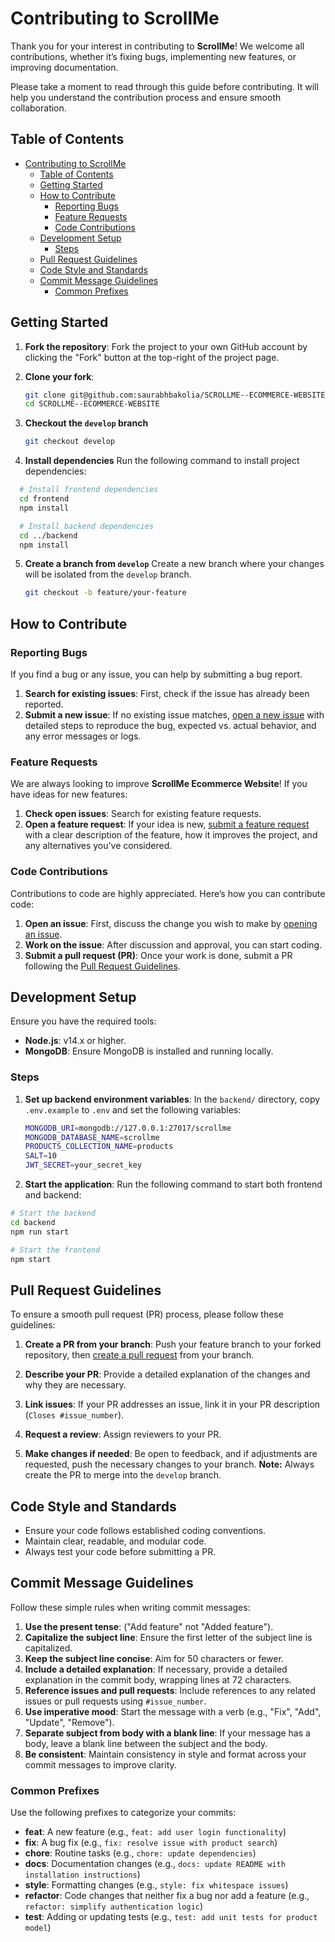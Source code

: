 
# Contributing to ScrollMe

Thank you for your interest in contributing to **ScrollMe**! We welcome all contributions, whether it’s fixing bugs, implementing new features, or improving documentation.

Please take a moment to read through this guide before contributing. It will help you understand the contribution process and ensure smooth collaboration.

## Table of Contents

- [Contributing to ScrollMe](#contributing-to-scrollme)
  - [Table of Contents](#table-of-contents)
  - [Getting Started](#getting-started)
  - [How to Contribute](#how-to-contribute)
    - [Reporting Bugs](#reporting-bugs)
    - [Feature Requests](#feature-requests)
    - [Code Contributions](#code-contributions)
  - [Development Setup](#development-setup)
    - [Steps](#steps)
  - [Pull Request Guidelines](#pull-request-guidelines)
  - [Code Style and Standards](#code-style-and-standards)
  - [Commit Message Guidelines](#commit-message-guidelines)
    - [Common Prefixes](#common-prefixes)

## Getting Started

1. **Fork the repository**:
   Fork the project to your own GitHub account by clicking the "Fork" button at the top-right of the project page.

2. **Clone your fork**:

   ```bash
   git clone git@github.com:saurabhbakolia/SCROLLME--ECOMMERCE-WEBSITE.git
   cd SCROLLME--ECOMMERCE-WEBSITE
   ```

3. **Checkout the `develop` branch**

   ```bash
   git checkout develop
   ```

4. **Install dependencies**
   Run the following command to install project dependencies:

 ```bash
   # Install frontend dependencies
   cd frontend
   npm install

   # Install backend dependencies
   cd ../backend
   npm install
```

5. **Create a branch from `develop`**
   Create a new branch where your changes will be isolated from the `develop` branch.

   ```bash
   git checkout -b feature/your-feature
   ```

## How to Contribute

### Reporting Bugs

If you find a bug or any issue, you can help by submitting a bug report.

1. **Search for existing issues**: First, check if the issue has already been reported.
2. **Submit a new issue**: If no existing issue matches, [open a new issue](https://github.com/saurabhbakolia/SCROLLME--ECOMMERCE-WEBSITE/issues) with detailed steps to reproduce the bug, expected vs. actual behavior, and any error messages or logs.

### Feature Requests

We are always looking to improve **ScrollMe Ecommerce Website**! If you have ideas for new features:

1. **Check open issues**: Search for existing feature requests.
2. **Open a feature request**: If your idea is new, [submit a feature request](https://github.com/saurabhbakolia/SCROLLME--ECOMMERCE-WEBSITE/issues) with a clear description of the feature, how it improves the project, and any alternatives you’ve considered.

### Code Contributions

Contributions to code are highly appreciated. Here’s how you can contribute code:

1. **Open an issue**: First, discuss the change you wish to make by [opening an issue](https://github.com/saurabhbakolia/SCROLLME--ECOMMERCE-WEBSITE/issues/new).
2. **Work on the issue**: After discussion and approval, you can start coding.
3. **Submit a pull request (PR)**: Once your work is done, submit a PR following the [Pull Request Guidelines](#pull-request-guidelines).

## Development Setup

Ensure you have the required tools:

- **Node.js**: v14.x or higher.
- **MongoDB**: Ensure MongoDB is installed and running locally.

### Steps

1. **Set up backend environment variables**:
   In the `backend/` directory, copy `.env.example` to `.env` and set the following variables:

   ```bash
   MONGODB_URI=mongodb://127.0.0.1:27017/scrollme
   MONGODB_DATABASE_NAME=scrollme
   PRODUCTS_COLLECTION_NAME=products
   SALT=10
   JWT_SECRET=your_secret_key
   ```

2. **Start the application**:
   Run the following command to start both frontend and backend:

```bash
# Start the backend
cd backend
npm run start

# Start the frontend
npm start
```

## Pull Request Guidelines

To ensure a smooth pull request (PR) process, please follow these guidelines:

1. **Create a PR from your branch**:
   Push your feature branch to your forked repository, then [create a pull request](https://github.com/saurabhbakolia/SCROLLME--ECOMMERCE-WEBSITE/pulls) from your branch.

2. **Describe your PR**: Provide a detailed explanation of the changes and why they are necessary.

3. **Link issues**: If your PR addresses an issue, link it in your PR description (`Closes #issue_number`).

4. **Request a review**: Assign reviewers to your PR.

5. **Make changes if needed**: Be open to feedback, and if adjustments are requested, push the necessary changes to your branch.
**Note:** Always create the PR to merge into the `develop` branch.

## Code Style and Standards

- Ensure your code follows established coding conventions.
- Maintain clear, readable, and modular code.
- Always test your code before submitting a PR.

## Commit Message Guidelines

Follow these simple rules when writing commit messages:

1. **Use the present tense**: ("Add feature" not "Added feature").
2. **Capitalize the subject line**: Ensure the first letter of the subject line is capitalized.
3. **Keep the subject line concise**: Aim for 50 characters or fewer.
4. **Include a detailed explanation**: If necessary, provide a detailed explanation in the commit body, wrapping lines at 72 characters.
5. **Reference issues and pull requests**: Include references to any related issues or pull requests using `#issue_number`.
6. **Use imperative mood**: Start the message with a verb (e.g., "Fix", "Add", "Update", "Remove").
7. **Separate subject from body with a blank line**: If your message has a body, leave a blank line between the subject and the body.
8. **Be consistent**: Maintain consistency in style and format across your commit messages to improve clarity.

### Common Prefixes

Use the following prefixes to categorize your commits:

- **feat**: A new feature (e.g., `feat: add user login functionality`)
- **fix**: A bug fix (e.g., `fix: resolve issue with product search`)
- **chore**: Routine tasks (e.g., `chore: update dependencies`)
- **docs**: Documentation changes (e.g., `docs: update README with installation instructions`)
- **style**: Formatting changes (e.g., `style: fix whitespace issues`)
- **refactor**: Code changes that neither fix a bug nor add a feature (e.g., `refactor: simplify authentication logic`)
- **test**: Adding or updating tests (e.g., `test: add unit tests for product model`)
